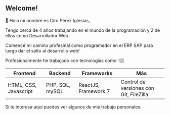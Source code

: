 ## Welcome!

👋 Hola mi nombre es Ciro Pérez Iglesias, 

Tengo cerca de 4 años trabajando en el mundo de la programación y 2 de ellos como Desarrollador Web.

Comencé mi camino profesinal como programador en el ERP SAP para luego dar el salto al desarrollo web! 

Profesionalmente he trabajado con tecnologías como 👇🏽

| Frontend              | Backend         | Frameworks            | Más                                     |
|-----------------------|-----------------|-----------------------|---------------------------------------- |
| HTML, CSS, Javascript | PHP, SQL, mySQL | ReactJS, Framework 7  | Control de versiones con Git, FileZilla |

Si te interesa aquí puedes ver algunos de mis trabajo personales.
